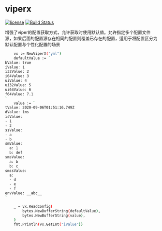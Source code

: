 # viperx

[![license](https://img.shields.io/badge/https://img.shields.io/badge/license-apache-blue.svg)](https://github.com/vicanso/viperx/blob/master/LICENSE)
[![Build Status](https://github.com/vicanso/viperx/workflows/Test/badge.svg)](https://github.com/vicanso/viperx/actions)

增强了viper的配置获取方式，允许获取时使用默认值。允许指定多个配置文件源，如果后面的配置源存在相同的配置则覆盖已存在的配置，适用于将配置区分为默认配置与个性化配置的场景

```bash
	vx := NewViperX("yml")
	defaultValue := `
bValue: true
iValue: 1
i32Value: 2
i64Value: 3
uiValue: 4
ui32Value: 5
ui64Value: 6
f64Value: 7.1
`
	value := `
tValue: 2020-09-06T01:51:16.749Z
dValue: 1ms
isValue:
- 1
- 2
ssValue:
- a
- b
smValue:
  a: 1
  b: def
smsValue:
  a: b
  b: c
smssValue:
  a:
  - d
  - e
  - f
envValue: __abc__
`

	_ = vx.ReadConfig(
		bytes.NewBufferString(defaultValue),
		bytes.NewBufferString(value),
	)
	fmt.Println(vx.GetInt("iValue"))
```